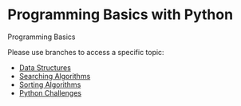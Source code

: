 # Programming Basics with Python
Programming Basics

Please use branches to access a specific topic:
<ul>
  <li><a href="https://github.com/osmanaliyardim/python-tutorial/tree/Data-Structures">Data Structures</a></li>
  <li><a href="https://github.com/osmanaliyardim/python-tutorial/tree/Searching-Algorithms">Searching Algorithms</a></li>
  <li><a href="https://github.com/osmanaliyardim/python-tutorial/tree/Sorting-Algorithms">Sorting Algorithms</a></li>
  <li><a href="https://github.com/osmanaliyardim/python-basics/tree/Python-Challenges">Python Challenges</a></li>
</ul>
